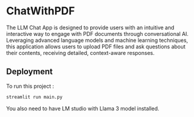 # ChatWithPDF

The LLM Chat App is designed to provide users with an intuitive and interactive way to engage with PDF documents through conversational AI. Leveraging advanced language models and machine learning techniques, this application allows users to upload PDF files and ask questions about their contents, receiving detailed, context-aware responses.



## Deployment

To run this project :

```bash
streamlit run main.py
```

You also need to have LM studio with Llama 3 model installed.



